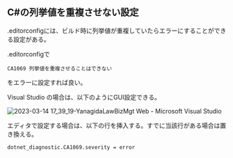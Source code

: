 ## C#の列挙値を重複させない設定

.editorconfigには、ビルド時に列挙値が重複していたらエラーにすることができる設定がある。

.editorconfigで

```
CA1069 列挙値を重複させることはできない
```

をエラーに設定すれば良い。

Visual Studio の場合は、以下のようにGUI設定できる。

![2023-03-14 17_39_19-YanagidaLawBizMgt Web - Microsoft Visual Studio](https://user-images.githubusercontent.com/56337178/224943853-13df1298-562e-49ba-b17c-081806f852ca.png)


エディタで設定する場合は、以下の行を挿入する。すでに当該行がある場合は置き換える。


```
dotnet_diagnostic.CA1069.severity = error
```
